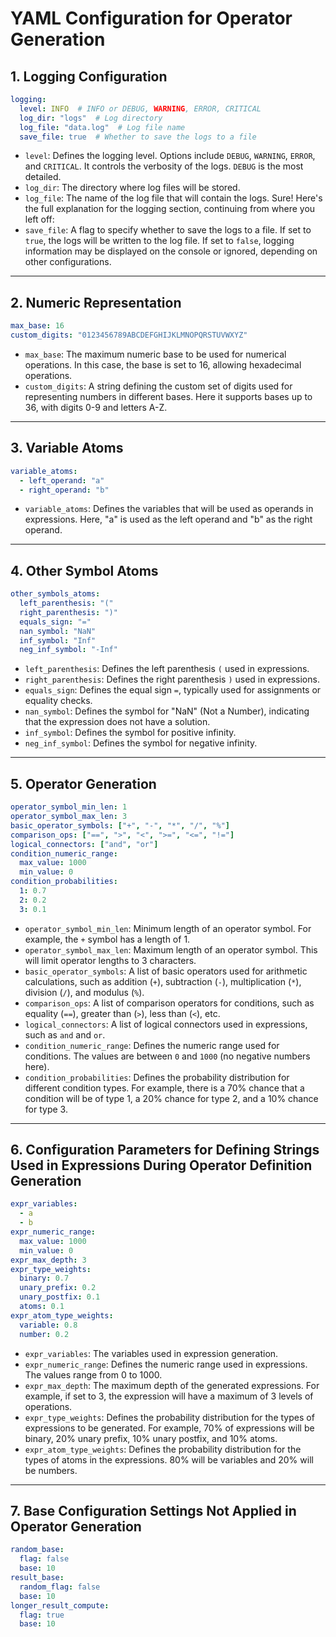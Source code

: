 # YAML Configuration for Operator Generation

## 1. Logging Configuration

```yaml
logging:
  level: INFO  # INFO or DEBUG, WARNING, ERROR, CRITICAL
  log_dir: "logs"  # Log directory
  log_file: "data.log"  # Log file name
  save_file: true  # Whether to save the logs to a file
```
- `level`: Defines the logging level. Options include `DEBUG`, `WARNING`, `ERROR`, and `CRITICAL`. It controls the verbosity of the logs. `DEBUG` is the most detailed.
- `log_dir`: The directory where log files will be stored.
- `log_file`: The name of the log file that will contain the logs.
Sure! Here's the full explanation for the logging section, continuing from where you left off:
- `save_file`: A flag to specify whether to save the logs to a file. If set to `true`, the logs will be written to the log file. If set to `false`, logging information may be displayed on the console or ignored, depending on other configurations.
---

## 2. Numeric Representation

```yaml
max_base: 16
custom_digits: "0123456789ABCDEFGHIJKLMNOPQRSTUVWXYZ"
```
- `max_base`: The maximum numeric base to be used for numerical operations. In this case, the base is set to 16, allowing hexadecimal operations.
- `custom_digits`: A string defining the custom set of digits used for representing numbers in different bases. Here it supports bases up to 36, with digits 0-9 and letters A-Z.

---

## 3. Variable Atoms

```yaml
variable_atoms:
  - left_operand: "a"
  - right_operand: "b"
```
- `variable_atoms`: Defines the variables that will be used as operands in expressions. Here, "a" is used as the left operand and "b" as the right operand.

---

## 4. Other Symbol Atoms

```yaml
other_symbols_atoms:
  left_parenthesis: "(" 
  right_parenthesis: ")"
  equals_sign: "="
  nan_symbol: "NaN" 
  inf_symbol: "Inf"  
  neg_inf_symbol: "-Inf"  
```
- `left_parenthesis`: Defines the left parenthesis `(` used in expressions.
- `right_parenthesis`: Defines the right parenthesis `)` used in expressions.
- `equals_sign`: Defines the equal sign `=`, typically used for assignments or equality checks.
- `nan_symbol`: Defines the symbol for "NaN" (Not a Number), indicating that the expression does not have a solution.
- `inf_symbol`: Defines the symbol for positive infinity.
- `neg_inf_symbol`: Defines the symbol for negative infinity.

---

## 5. Operator Generation

```yaml
operator_symbol_min_len: 1
operator_symbol_max_len: 3
basic_operator_symbols: ["+", "-", "*", "/", "%"]
comparison_ops: ["==", ">", "<", ">=", "<=", "!="]
logical_connectors: ["and", "or"]
condition_numeric_range:
  max_value: 1000
  min_value: 0
condition_probabilities:
  1: 0.7
  2: 0.2
  3: 0.1
```
- `operator_symbol_min_len`: Minimum length of an operator symbol. For example, the `+` symbol has a length of 1.
- `operator_symbol_max_len`: Maximum length of an operator symbol. This will limit operator lengths to 3 characters.
- `basic_operator_symbols`: A list of basic operators used for arithmetic calculations, such as addition (`+`), subtraction (`-`), multiplication (`*`), division (`/`), and modulus (`%`).
- `comparison_ops`: A list of comparison operators for conditions, such as equality (`==`), greater than (`>`), less than (`<`), etc.
- `logical_connectors`: A list of logical connectors used in expressions, such as `and` and `or`.
- `condition_numeric_range`: Defines the numeric range used for conditions. The values are between `0` and `1000` (no negative numbers here).
- `condition_probabilities`: Defines the probability distribution for different condition types. For example, there is a 70% chance that a condition will be of type 1, a 20% chance for type 2, and a 10% chance for type 3.

---

## 6. Configuration Parameters for Defining Strings Used in Expressions During Operator Definition Generation

```yaml
expr_variables:
  - a
  - b
expr_numeric_range: 
  max_value: 1000
  min_value: 0
expr_max_depth: 3
expr_type_weights: 
  binary: 0.7
  unary_prefix: 0.2
  unary_postfix: 0.1
  atoms: 0.1
expr_atom_type_weights: 
  variable: 0.8
  number: 0.2
```
- `expr_variables`: The variables used in expression generation.
- `expr_numeric_range`: Defines the numeric range used in expressions. The values range from 0 to 1000.
- `expr_max_depth`: The maximum depth of the generated expressions. For example, if set to 3, the expression will have a maximum of 3 levels of operations.
- `expr_type_weights`: Defines the probability distribution for the types of expressions to be generated. For example, 70% of expressions will be binary, 20% unary prefix, 10% unary postfix, and 10% atoms.
- `expr_atom_type_weights`: Defines the probability distribution for the types of atoms in the expressions. 80% will be variables and 20% will be numbers.

---

## 7. Base Configuration Settings Not Applied in Operator Generation

```yaml
random_base:
  flag: false
  base: 10
result_base: 
  random_flag: false
  base: 10
longer_result_compute:
  flag: true
  base: 10
```



